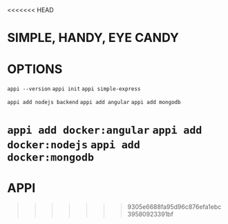 <<<<<<< HEAD
# SIMPLE, HANDY, EYE CANDY
# OPTIONS

`appi --version`
`appi init`
`appi simple-express`

`appi add nodejs backend`
`appi add angular`
`appi add mongodb`

`appi add docker:angular`
`appi add docker:nodejs`
`appi add docker:mongodb`
=======
# APPI
>>>>>>> 9305e6688fa95d96c876efa1ebc39580923391bf
